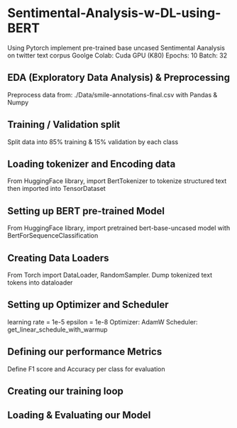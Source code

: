 # Sentimental-Analysis-w-DL-using-BERT

Using Pytorch implement pre-trained base uncased Sentimental Aanalysis on twitter text corpus
Goolge Colab: Cuda GPU (K80)
Epochs: 10
Batch: 32

## EDA (Exploratory Data Analysis) & Preprocessing
Preprocess data from: ./Data/smile-annotations-final.csv
with Pandas & Numpy

## Training / Validation split
Split data into 85% training & 15% validation by each class

## Loading tokenizer and Encoding data
From HuggingFace library, import BertTokenizer to tokenize structured text then imported into TensorDataset

## Setting up BERT pre-trained Model
From HuggingFace library, import pretrained bert-base-uncased model with BertForSequenceClassification 

## Creating Data Loaders
From Torch import DataLoader, RandomSampler. Dump tokenized text tokens into dataloader 

## Setting up Optimizer and Scheduler
learning rate = 1e-5
epsilon = 1e-8
Optimizer: AdamW
Scheduler: get_linear_schedule_with_warmup

## Defining our performance Metrics
Define F1 score and Accuracy per class for evaluation

## Creating our training loop


## Loading & Evaluating our Model

